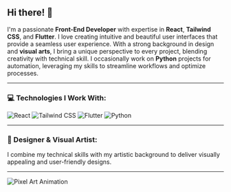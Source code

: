 <h2>Hi there! 👋</h2>

<p>I'm a passionate <strong>Front-End Developer</strong> with expertise in <strong>React</strong>, <strong>Tailwind CSS</strong>, and <strong>Flutter</strong>. I love creating intuitive and beautiful user interfaces that provide a seamless user experience. With a strong background in design</strong> and <strong>visual arts</strong>, I bring a unique perspective to every project, blending creativity with technical skill. I occasionally work on <strong>Python</strong> projects for automation, leveraging my skills to streamline workflows and optimize processes.</p>

<hr>

<h3>💻 Technologies I Work With:</h3>

<p>
  <img src="https://img.shields.io/badge/React-20232A?style=for-the-badge&logo=react&logoColor=61DAFB" alt="React">
  <img src="https://img.shields.io/badge/Tailwind_CSS-38B2AC?style=for-the-badge&logo=tailwind-css&logoColor=white" alt="Tailwind CSS">
  <img src="https://img.shields.io/badge/Flutter-02569B?style=for-the-badge&logo=flutter&logoColor=white" alt="Flutter">
  <img src="https://img.shields.io/badge/Python-3776AB?style=for-the-badge&logo=python&logoColor=white" alt="Python">
</p>

<hr>

<h3>🎨 Designer & Visual Artist:</h3>

<p>I combine my technical skills with my artistic background to deliver visually appealing and user-friendly designs.</p>

<hr>

<!-- Pixel Art Animation Example -->
<p><img src="https://media0.giphy.com/media/v1.Y2lkPTc5MGI3NjExYWFxcDd2MnE0eXE2bGtidXN5Znhsa3B5aDA1YmtyZHl5dm11aGhjbCZlcD12MV9pbnRlcm5hbF9naWZfYnlfaWQmY3Q9Zw/1BfhdxGOr1g5HSKr5o/giphy.webp" alt="Pixel Art Animation"></p>
